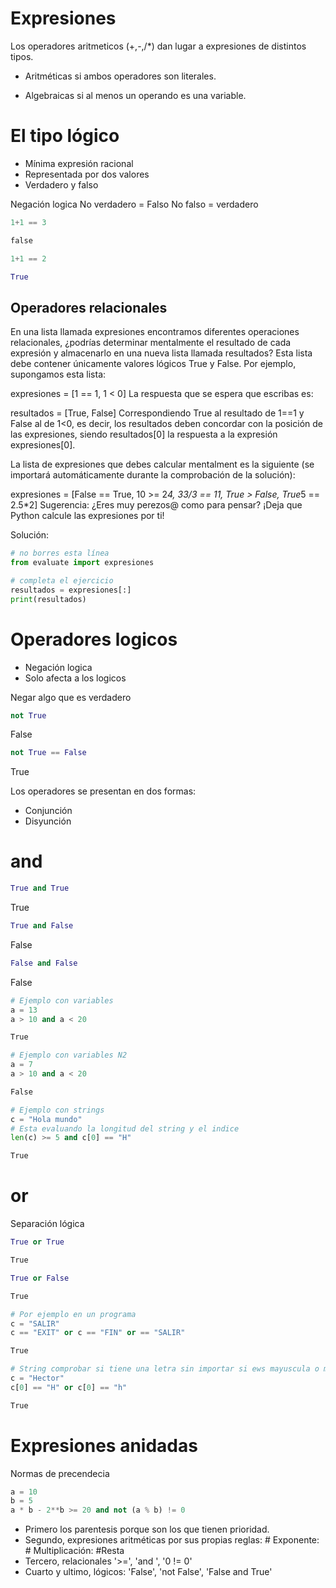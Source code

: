 # Expresiones
Los operadores aritmeticos (+,-,/*) dan lugar a expresiones de distintos tipos.

* Aritméticas si ambos operadores son literales.

* Algebraicas si al menos un operando es una variable.


# El tipo lógico
* Mínima expresión racional
* Representada por dos valores
* Verdadero y falso

Negación logica
No verdadero = Falso
No falso = verdadero

```python
1+1 == 3
```
```python
false
```
```python
1+1 == 2
```
```python
True
```

## Operadores relacionales
En una lista llamada expresiones encontramos diferentes operaciones relacionales, ¿podrías determinar mentalmente el resultado de cada expresión y almacenarlo en una nueva lista llamada resultados? Esta lista debe contener únicamente valores lógicos True y False. Por ejemplo, supongamos esta lista:

expresiones = [1 == 1, 1 < 0]
La respuesta que se espera que escribas es:

resultados = [True, False]
Correspondiendo True al resultado de 1==1 y False al de 1<0,  es decir, los resultados deben concordar con la posición de las expresiones, siendo resultados[0] la respuesta a la expresión expresiones[0].

La lista de expresiones que debes calcular mentalment es la siguiente (se importará automáticamente durante la comprobación de la solución):

expresiones = [False == True, 10 >= 2*4, 33/3 == 11, True > False, True*5 == 2.5*2]
Sugerencia: ¿Eres muy perezos@ como para pensar? ¡Deja que Python calcule las expresiones por ti!

Solución:
```python
# no borres esta línea
from evaluate import expresiones

# completa el ejercicio
resultados = expresiones[:]
print(resultados)
```
# Operadores logicos
* Negación logica
* Solo afecta a los logicos


Negar algo que es verdadero
```py
not True
```
False


```py
not True == False
```
True

Los operadores se presentan en dos formas: 
* Conjunción
* Disyunción

# and

```py
True and True
```
True

```py
True and False
```
False

```py
False and False
```
False

```py
# Ejemplo con variables
a = 13
a > 10 and a < 20
```
```bash
True
```
```py
# Ejemplo con variables N2
a = 7
a > 10 and a < 20
```
```bash
False
```

```py
# Ejemplo con strings
c = "Hola mundo"
# Esta evaluando la longitud del string y el indice
len(c) >= 5 and c[0] == "H"
```
```bash
True
```

# or
Separación lógica

```py
True or True
```
```bash
True
```
```py
True or False
```
```bash
True
```

```py
# Por ejemplo en un programa
c = "SALIR"
c == "EXIT" or c == "FIN" or == "SALIR"

```
```bash
True
```

```py
# String comprobar si tiene una letra sin importar si ews mayuscula o minuscula.
c = "Hector"
c[0] == "H" or c[0] == "h"

```
```bash
True
```

# Expresiones anidadas
Normas de precendecia
```py
a = 10
b = 5
a * b - 2**b >= 20 and not (a % b) != 0
```

* Primero los parentesis porque son los que tienen prioridad.
* Segundo, expresiones aritméticas por sus propias reglas: # Exponente: # Multiplicación: #Resta
* Tercero, relacionales '>=', 'and ', '0 != 0'
* Cuarto y ultimo, lógicos: 'False', 'not False', 'False and True'
